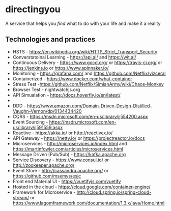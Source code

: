 # directingyou
A service that helps you *find* what to do with your life and make it a reality


## Technologies and practices
* HSTS - https://en.wikipedia.org/wiki/HTTP_Strict_Transport_Security
* Converstatoinal Learning - https://api.ai/ and https://wit.ai/
* Continuous Delivery - https://www.gocd.org/ or https://travis-ci.org/ or https://jenkins.io or https://www.spinnaker.io/
* Monitoring - https://grafana.com/ and https://github.com/Netflix/vizceral
* Containerized - https://www.docker.com/what-container
* Stress Test -https://github.com/Netflix/SimianArmy/wiki/Chaos-Monkey
* Browser Test - nightwatchjs.org
* API Simualation - https://docs.hoverfly.io/en/latest/
*
* DDD - https://www.amazon.com/Domain-Driven-Design-Distilled-Vaughn-Vernon/dp/0134434420
* CQRS - https://msdn.microsoft.com/en-us/library/jj554200.aspx
* Event Sourcing - https://msdn.microsoft.com/en-us/library/jj591559.aspx
* Reactive - https://akka.io/ or http://reactivex.io/
* API Gateway - https://netty.io/ or https://projectreactor.io/docs
* Microservices - http://microservices.io/index.html and https://martinfowler.com/articles/microservices.html
* Message Driven (Pub/Sub) - https://kafka.apache.org
* Service Discovery - https://www.consul.io/ or http://zookeeper.apache.org/
* Event Store - http://cassandra.apache.org/ or https://github.com/msemys/esjc
* Front end Material UI - https://vuetifyjs.com/vuetify
* Hosted in the cloud - https://cloud.google.com/container-engine/
* Framework for Microservice - http://cloud.spring.io/spring-cloud-stream/ or https://www.lagomframework.com/documentation/1.3.x/java/Home.html